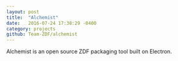 ```yaml
---
layout: post
title:  "Alchemist"
date:   2016-07-24 17:38:29 -0400
category: projects
github: Team-ZDF/alchemist
---
```


Alchemist is an open source ZDF packaging tool built on Electron.
